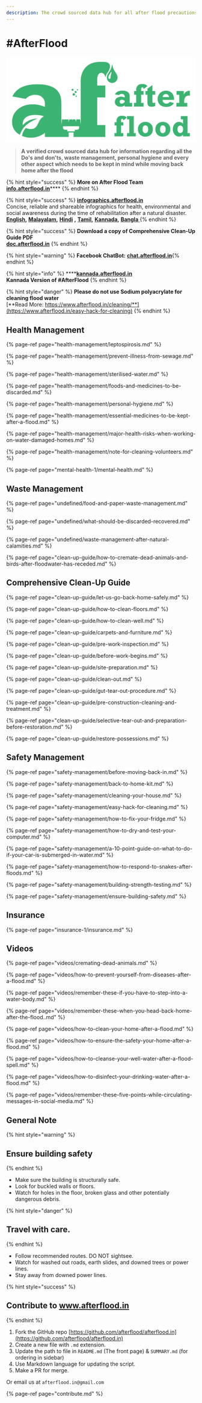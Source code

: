 ```yaml
---
description: The crowd sourced data hub for all after flood precautions
---
```


# \#AfterFlood

![](.gitbook/assets/afterflood-logo-0x.jpg)

> **A verified crowd sourced data hub for information regarding all the Do's and don'ts, waste management, personal hygiene and every other aspect which needs to be kept in mind while moving back home after the flood**

{% hint style="success" %}
**More on After Flood Team** [**info.afterflood.in**](http://info.afterflood.in)\*\*\*\*
{% endhint %}

{% hint style="success" %}
[**infographics.afterflood.in**](https://infographics.afterflood.in/#/)  
Concise, reliable and shareable infographics for health, environmental and social awareness during the time of rehabilitation after a natural disaster.  
[**English**](https://infographics.afterflood.in/#/english)**,** [**Malayalam**](https://infographics.afterflood.in/#/malayalam)**,** [**Hindi**](https://infographics.afterflood.in/#/hindi) **,** [**Tamil**](https://infographics.afterflood.in/#/tamil)**,** [**Kannada**](https://infographics.afterflood.in/#/kannada)**,** [**Bangla** ](https://infographics.afterflood.in/#/bangla)
{% endhint %}

{% hint style="success" %}
**Download a copy of Comprehensive Clean-Up Guide PDF**  
[**doc.afterflood.in**](http://doc.afterflood.in/)
{% endhint %}

{% hint style="warning" %}
**Facebook ChatBot:** [**chat.afterflood.in**](http://chat.afterflood.in/)​
{% endhint %}

{% hint style="info" %}
\*\*\*\*[**kannada.afterflood.in**](https://kannada.afterflood.in/)  
**Kannada Version of \#AfterFlood**
{% endhint %}

{% hint style="danger" %}
**Please do not use Sodium polyacrylate for cleaning flood water**  
[**Read More: https://www.afterflood.in/cleaning/**](https://www.afterflood.in/easy-hack-for-cleaning)
{% endhint %}

## Health Management

{% page-ref page="health-management/leptospirosis.md" %}

{% page-ref page="health-management/prevent-illness-from-sewage.md" %}

{% page-ref page="health-management/sterilised-water.md" %}

{% page-ref page="health-management/foods-and-medicines-to-be-discarded.md" %}

{% page-ref page="health-management/personal-hygiene.md" %}

{% page-ref page="health-management/essential-medicines-to-be-kept-after-a-flood.md" %}

{% page-ref page="health-management/major-health-risks-when-working-on-water-damaged-homes.md" %}

{% page-ref page="health-management/note-for-cleaning-volunteers.md" %}

{% page-ref page="mental-health-1/mental-health.md" %}

## Waste Management

{% page-ref page="undefined/food-and-paper-waste-management.md" %}

{% page-ref page="undefined/what-should-be-discarded-recovered.md" %}

{% page-ref page="undefined/waste-management-after-natural-calamities.md" %}

{% page-ref page="clean-up-guide/how-to-cremate-dead-animals-and-birds-after-floodwater-has-receded.md" %}

## Comprehensive Clean-Up Guide

{% page-ref page="clean-up-guide/let-us-go-back-home-safely.md" %}

{% page-ref page="clean-up-guide/how-to-clean-floors.md" %}

{% page-ref page="clean-up-guide/how-to-clean-well.md" %}

{% page-ref page="clean-up-guide/carpets-and-furniture.md" %}

{% page-ref page="clean-up-guide/pre-work-inspection.md" %}

{% page-ref page="clean-up-guide/before-work-begins.md" %}

{% page-ref page="clean-up-guide/site-preparation.md" %}

{% page-ref page="clean-up-guide/clean-out.md" %}

{% page-ref page="clean-up-guide/gut-tear-out-procedure.md" %}

{% page-ref page="clean-up-guide/pre-construction-cleaning-and-treatment.md" %}

{% page-ref page="clean-up-guide/selective-tear-out-and-preparation-before-restoration.md" %}

{% page-ref page="clean-up-guide/restore-possessions.md" %}

## Safety  Management

{% page-ref page="safety-management/before-moving-back-in.md" %}

{% page-ref page="safety-management/back-to-home-kit.md" %}

{% page-ref page="safety-management/cleaning-your-house.md" %}

{% page-ref page="safety-management/easy-hack-for-cleaning.md" %}

{% page-ref page="safety-management/how-to-fix-your-fridge.md" %}

{% page-ref page="safety-management/how-to-dry-and-test-your-computer.md" %}

{% page-ref page="safety-management/a-10-point-guide-on-what-to-do-if-your-car-is-submerged-in-water.md" %}

{% page-ref page="safety-management/how-to-respond-to-snakes-after-floods.md" %}

{% page-ref page="safety-management/building-strength-testing.md" %}

{% page-ref page="safety-management/ensure-building-safety.md" %}

## Insurance

{% page-ref page="insurance-1/insurance.md" %}

## Videos

{% page-ref page="videos/cremating-dead-animals.md" %}

{% page-ref page="videos/how-to-prevent-yourself-from-diseases-after-a-flood.md" %}

{% page-ref page="videos/remember-these-if-you-have-to-step-into-a-water-body.md" %}

{% page-ref page="videos/remember-these-when-you-head-back-home-after-the-flood..md" %}

{% page-ref page="videos/how-to-clean-your-home-after-a-flood.md" %}

{% page-ref page="videos/how-to-ensure-the-safety-your-home-after-a-flood.md" %}

{% page-ref page="videos/how-to-cleanse-your-well-water-after-a-flood-spell.md" %}

{% page-ref page="videos/how-to-disinfect-your-drinking-water-after-a-flood.md" %}

{% page-ref page="videos/remember-these-five-points-while-circulating-messages-in-social-media.md" %}

## General Note

{% hint style="warning" %}
## Ensure building safety
{% endhint %}

* Make sure the building is structurally safe.
* Look for buckled walls or floors.
* Watch for holes in the floor, broken glass and other potentially dangerous debris.

{% hint style="danger" %}
## **Travel with care.**
{% endhint %}

* Follow recommended routes. DO NOT sightsee.
* Watch for washed out roads, earth slides, and downed trees or power lines.
* Stay away from downed power lines.

{% hint style="success" %}
## Contribute to www.afterflood.in
{% endhint %}

1. Fork the GitHub repo [https://github.com/afterflood/afterflood.in](https://github.com/afterflood/afterflood.in)
2. Create a new file with `.md` extension.
3. Update the path to file in `README.md` \(The front page\) & `SUMMARY.md` \(for ordering in sidebar\)
4. Use Markdown language for updating the script.
5. Make a PR for merge.

Or email us at `afterflood.in@gmail.com`

{% page-ref page="contribute.md" %}

